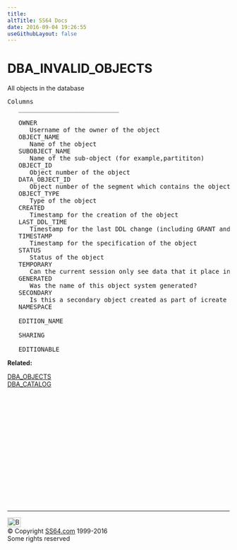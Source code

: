 ```yaml
---
title:
altTitle: SS64 Docs
date: 2016-09-04 19:26:55
useGithubLayout: false
---
```

<!-- #BeginLibraryItem "/Library/head_orad.lbi" --><!-- #EndLibraryItem --><h1>DBA_INVALID_OBJECTS </h1>
<p> All objects in the database </p> 
 
<pre>Columns
   ___________________________
 
   OWNER
      Username of the owner of the object
   OBJECT_NAME
      Name of the object
   SUBOBJECT_NAME
      Name of the sub-object (for example,partititon)
   OBJECT_ID
      Object number of the object
   DATA_OBJECT_ID
      Object number of the segment which contains the object
   OBJECT_TYPE
      Type of the object
   CREATED
      Timestamp for the creation of the object
   LAST_DDL_TIME
      Timestamp for the last DDL change (including GRANT and REVOKE) to the object
   TIMESTAMP
      Timestamp for the specification of the object
   STATUS
      Status of the object
   TEMPORARY
      Can the current session only see data that it place in this object itself?
   GENERATED
      Was the name of this object system generated?
   SECONDARY
      Is this a secondary object created as part of icreate for domain indexes?
   NAMESPACE

   EDITION_NAME

   SHARING

   EDITIONABLE
</pre>
<p><b>Related:</b></p>
<p><a href="DBA_OBJECTS.html">DBA_OBJECTS</a><br>
<a href="DBA_CATALOG.html">DBA_CATALOG</a><br>
</p><!-- #BeginLibraryItem "/Library/foot_orad.lbi" --><p><script async="" src="//pagead2.googlesyndication.com/pagead/js/adsbygoogle.js"></script>
<!-- oracle-footer -->
<ins class="adsbygoogle" style="display:inline-block;width:300px;height:250px" data-ad-client="ca-pub-6140977852749469" data-ad-slot="4275490898"></ins>
<script>
(adsbygoogle = window.adsbygoogle || []).push({});
</script></p>
<hr>
<div id="bl" class="footer"><a href="#"><img src="../images/top.png" width="30" height="22" alt="Back to the Top"></a></div>
<div id="br" class="footer, tagline">© Copyright <a href="http://ss64.com/">SS64.com</a> 1999-2016<br>
Some rights reserved</div>
<!-- #EndLibraryItem -->

